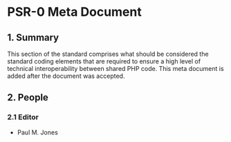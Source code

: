 # PSR-0 Meta Document

## 1. Summary

This section of the standard comprises what should be considered the standard
coding elements that are required to ensure a high level of technical
interoperability between shared PHP code. This meta document is added after the
document was accepted. 

## 2. People

### 2.1 Editor

* Paul M. Jones

